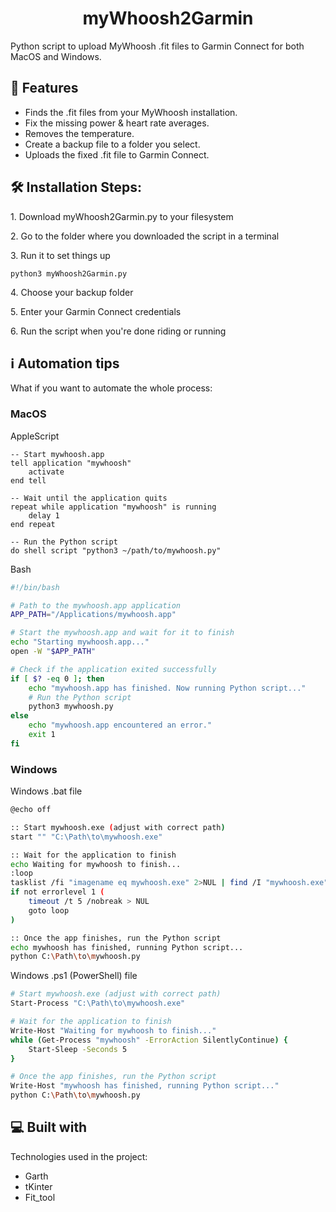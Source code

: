 <h1 align="center" id="title">myWhoosh2Garmin</h1>

<p id="description">Python script to upload MyWhoosh .fit files to Garmin Connect for both MacOS and Windows.</p>

  
  
<h2>🧐 Features</h2>

*   Finds the .fit files from your MyWhoosh installation.
*   Fix the missing power & heart rate averages.
*   Removes the temperature.
*   Create a backup file to a folder you select.
*   Uploads the fixed .fit file to Garmin Connect.

<h2>🛠️ Installation Steps:</h2>

<p>1. Download myWhoosh2Garmin.py to your filesystem</p>

<p>2. Go to the folder where you downloaded the script in a terminal</p>

<p>3. Run it to set things up</p>

```
python3 myWhoosh2Garmin.py
```

<p>4. Choose your backup folder</p>

<p>5. Enter your Garmin Connect credentials</p>

<p>6. Run the script when you're done riding or running</p>

<h2>ℹ️ Automation tips</h2> 

What if you want to automate the whole process:
<h3>MacOS</h3>
AppleScript

```applescript
-- Start mywhoosh.app
tell application "mywhoosh"
    activate
end tell

-- Wait until the application quits
repeat while application "mywhoosh" is running
    delay 1
end repeat

-- Run the Python script
do shell script "python3 ~/path/to/mywhoosh.py"

```
Bash

```bash
#!/bin/bash

# Path to the mywhoosh.app application
APP_PATH="/Applications/mywhoosh.app"

# Start the mywhoosh.app and wait for it to finish
echo "Starting mywhoosh.app..."
open -W "$APP_PATH"

# Check if the application exited successfully
if [ $? -eq 0 ]; then
    echo "mywhoosh.app has finished. Now running Python script..."
    # Run the Python script
    python3 mywhoosh.py
else
    echo "mywhoosh.app encountered an error."
    exit 1
fi
```
<h3>Windows</h3>

Windows .bat file
```bash
@echo off

:: Start mywhoosh.exe (adjust with correct path)
start "" "C:\Path\to\mywhoosh.exe"

:: Wait for the application to finish
echo Waiting for mywhoosh to finish...
:loop
tasklist /fi "imagename eq mywhoosh.exe" 2>NUL | find /I "mywhoosh.exe" >NUL
if not errorlevel 1 (
    timeout /t 5 /nobreak > NUL
    goto loop
)

:: Once the app finishes, run the Python script
echo mywhoosh has finished, running Python script...
python C:\Path\to\mywhoosh.py
```
Windows .ps1 (PowerShell) file
```bash
# Start mywhoosh.exe (adjust with correct path)
Start-Process "C:\Path\to\mywhoosh.exe"

# Wait for the application to finish
Write-Host "Waiting for mywhoosh to finish..."
while (Get-Process "mywhoosh" -ErrorAction SilentlyContinue) {
    Start-Sleep -Seconds 5
}

# Once the app finishes, run the Python script
Write-Host "mywhoosh has finished, running Python script..."
python C:\Path\to\mywhoosh.py
```

<h2>💻 Built with</h2>

Technologies used in the project:

*   Garth
*   tKinter
*   Fit\_tool
